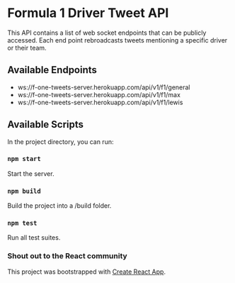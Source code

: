 # Formula 1 Driver Tweet API

This API contains a list of web socket endpoints that can be publicly accessed. Each end point rebroadcasts tweets mentioning a specific driver or their team.  

## Available Endpoints 

- ws://f-one-tweets-server.herokuapp.com/api/v1/f1/general
- ws://f-one-tweets-server.herokuapp.com/api/v1/f1/max
- ws://f-one-tweets-server.herokuapp.com/api/v1/f1/lewis

## Available Scripts

In the project directory, you can run:

### `npm start`
Start the server.

### `npm build`
Build the project into a /build folder.

### `npm test`
Run all test suites.



### Shout out to the React community

This project was bootstrapped with [Create React App](https://github.com/facebook/create-react-app).



